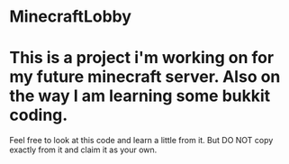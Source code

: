 MinecraftLobby
==============

This is a project i'm working on for my future minecraft server. Also on the way I am learning some bukkit coding. 
=============

Feel free to look at this code and learn a little from it. But DO NOT copy exactly from it and claim it as your own.
